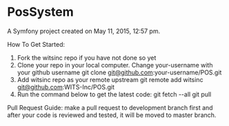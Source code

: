 PosSystem
=========

A Symfony project created on May 11, 2015, 12:57 pm.

How To Get Started:
1) Fork the witsinc repo if you have not done so yet
2) Clone your repo in your local computer. Change your-username with your github username
	git clone git@github.com:your-username/POS.git
3) Add witsinc repo as your remote upstream 
	git remote add witsinc git@github.com:WITS-Inc/POS.git
4) Run the command below to get the latest code:
	git fetch --all
	git pull
	
Pull Request Guide:
make a pull request to development branch first and after your code is reviewed and tested, it will be moved to master branch.
	
